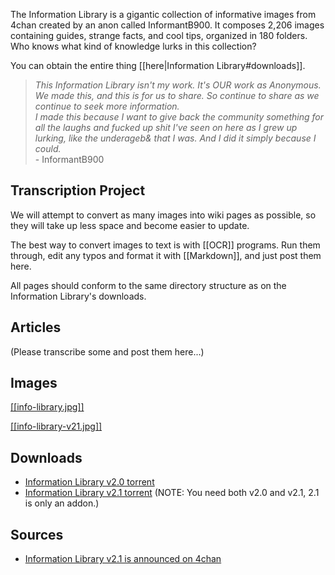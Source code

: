 The Information Library is a gigantic collection of informative images from 4chan created by an anon called InformantB900. It composes 2,206 images containing guides, strange facts, and cool tips, organized in 180 folders. Who knows what kind of knowledge lurks in this collection?

You can obtain the entire thing [[here|Information Library#downloads]].

> *This Information Library isn't my work. It's OUR work as Anonymous. We
made this, and this is for us to share. So continue to share as we continue to seek more information.  
> I made this because I want to give back the community something for all the laughs and fucked up shit I've seen on here as I grew up lurking, like the underageb& that I was. And I did it simply because I could.*  
> \- InformantB900

## Transcription Project

We will attempt to convert as many images into wiki pages as possible, so they will take up less space and become easier to update.

The best way to convert images to text is with [[OCR]] programs. Run them through, edit any typos and format it with [[Markdown]], and just post them here.

All pages should conform to the same directory structure as on the Information Library's downloads.

## Articles

(Please transcribe some and post them here...)

## Images

[ [[info-library.jpg]] ](https://raw.githubusercontent.com/wiki/bibanon/bibanon/Collections/Raw-Data-Archives/Information-Library/info-library.jpg)

[ [[info-library-v21.jpg]] ](https://raw.githubusercontent.com/wiki/bibanon/bibanon/Collections/Raw-Data-Archives/Information-Library/info-library-v21.jpg)

## Downloads

* [Information Library v2.0 torrent](https://thepiratebay.org/torrent/6002924/Information_Library_2.0_as_seen_on_4chan)
* [Information Library v2.1 torrent](https://thepiratebay.org/torrent/6057015/) (NOTE: You need both v2.0 and v2.1, 2.1 is only an addon.)

## Sources

* [Information Library v2.1 is announced on 4chan](http://chanarchive.org/4chan/b/8066/information-library-2-1)
